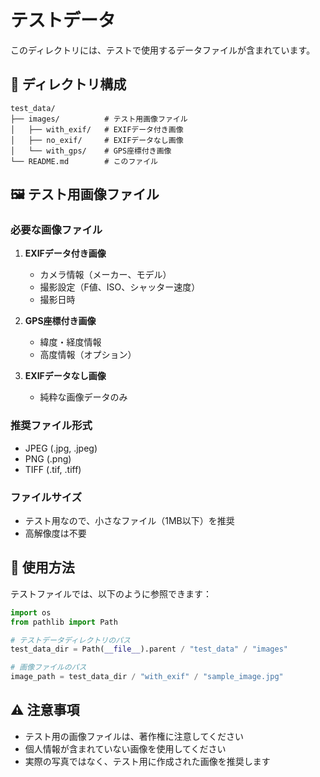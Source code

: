 # テストデータ

このディレクトリには、テストで使用するデータファイルが含まれています。

## 📁 ディレクトリ構成

```
test_data/
├── images/          # テスト用画像ファイル
│   ├── with_exif/   # EXIFデータ付き画像
│   ├── no_exif/     # EXIFデータなし画像
│   └── with_gps/    # GPS座標付き画像
└── README.md        # このファイル
```

## 🖼️ テスト用画像ファイル

### 必要な画像ファイル

1. **EXIFデータ付き画像**
   - カメラ情報（メーカー、モデル）
   - 撮影設定（F値、ISO、シャッター速度）
   - 撮影日時

2. **GPS座標付き画像**
   - 緯度・経度情報
   - 高度情報（オプション）

3. **EXIFデータなし画像**
   - 純粋な画像データのみ

### 推奨ファイル形式
- JPEG (.jpg, .jpeg)
- PNG (.png)
- TIFF (.tif, .tiff)

### ファイルサイズ
- テスト用なので、小さなファイル（1MB以下）を推奨
- 高解像度は不要

## 📝 使用方法

テストファイルでは、以下のように参照できます：

```python
import os
from pathlib import Path

# テストデータディレクトリのパス
test_data_dir = Path(__file__).parent / "test_data" / "images"

# 画像ファイルのパス
image_path = test_data_dir / "with_exif" / "sample_image.jpg"
```

## ⚠️ 注意事項

- テスト用の画像ファイルは、著作権に注意してください
- 個人情報が含まれていない画像を使用してください
- 実際の写真ではなく、テスト用に作成された画像を推奨します
